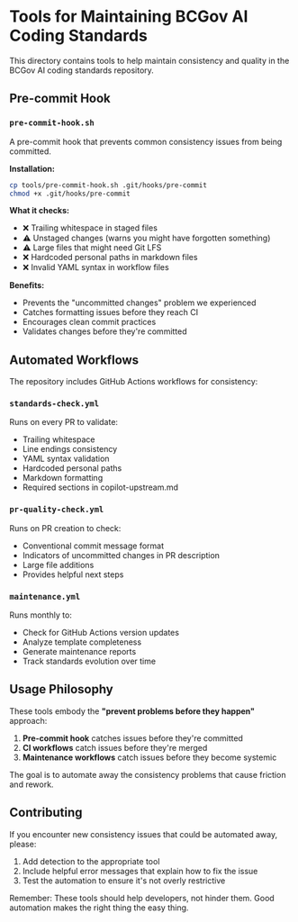 # Tools for Maintaining BCGov AI Coding Standards

This directory contains tools to help maintain consistency and quality in the BCGov AI coding standards repository.

## Pre-commit Hook

### `pre-commit-hook.sh`

A pre-commit hook that prevents common consistency issues from being committed.

**Installation:**
```bash
cp tools/pre-commit-hook.sh .git/hooks/pre-commit
chmod +x .git/hooks/pre-commit
```

**What it checks:**
- ❌ Trailing whitespace in staged files
- ⚠️  Unstaged changes (warns you might have forgotten something)
- ⚠️  Large files that might need Git LFS
- ❌ Hardcoded personal paths in markdown files
- ❌ Invalid YAML syntax in workflow files

**Benefits:**
- Prevents the "uncommitted changes" problem we experienced
- Catches formatting issues before they reach CI
- Encourages clean commit practices
- Validates changes before they're committed

## Automated Workflows

The repository includes GitHub Actions workflows for consistency:

### `standards-check.yml`
Runs on every PR to validate:
- Trailing whitespace
- Line endings consistency  
- YAML syntax validation
- Hardcoded personal paths
- Markdown formatting
- Required sections in copilot-upstream.md

### `pr-quality-check.yml` 
Runs on PR creation to check:
- Conventional commit message format
- Indicators of uncommitted changes in PR description
- Large file additions
- Provides helpful next steps

### `maintenance.yml`
Runs monthly to:
- Check for GitHub Actions version updates
- Analyze template completeness
- Generate maintenance reports
- Track standards evolution over time

## Usage Philosophy

These tools embody the **"prevent problems before they happen"** approach:

1. **Pre-commit hook** catches issues before they're committed
2. **CI workflows** catch issues before they're merged  
3. **Maintenance workflows** catch issues before they become systemic

The goal is to automate away the consistency problems that cause friction and rework.

## Contributing

If you encounter new consistency issues that could be automated away, please:
1. Add detection to the appropriate tool
2. Include helpful error messages that explain how to fix the issue
3. Test the automation to ensure it's not overly restrictive

Remember: These tools should help developers, not hinder them. Good automation makes the right thing the easy thing.
